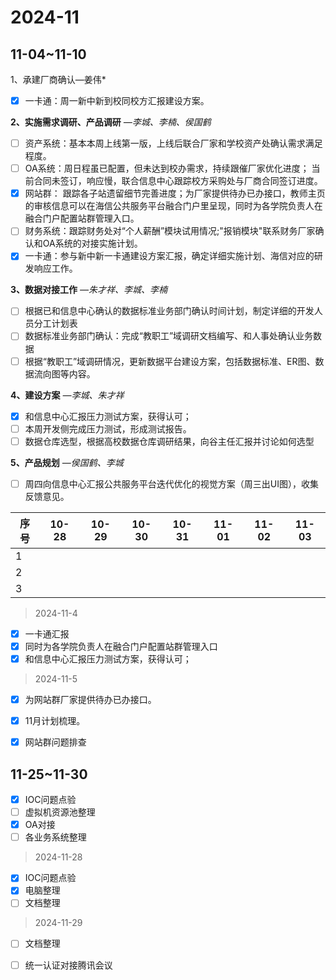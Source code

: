 # 2024-11

## 11-04~11-10

1、承建厂商确认—姜伟*

- [x] 一卡通：周一新中新到校同校方汇报建设方案。

**2、实施需求调研、产品调研** *—李城、李楠、侯国鹤*

- [ ] 资产系统：基本本周上线第一版，上线后联合厂家和学校资产处确认需求满足程度。
- [ ] OA系统：周日程虽已配置，但未达到校办需求，持续跟催厂家优化进度； 当前合同未签订，响应慢，联合信息中心跟踪校方采购处与厂商合同签订进度。
- [x] 网站群： 跟踪各子站遗留细节完善进度；为厂家提供待办已办接口，教师主页的审核信息可以在海信公共服务平台融合门户里呈现，同时为各学院负责人在融合门户配置站群管理入口。
- [ ] 财务系统：跟踪财务处对“个人薪酬”模块试用情况;"报销模块"联系财务厂家确认和OA系统的对接实施计划。
- [x] 一卡通：参与新中新一卡通建设方案汇报，确定详细实施计划、海信对应的研发响应工作。

**3、数据对接工作** *—朱才祥、李城、李楠*

- [ ] 根据已和信息中心确认的数据标准业务部门确认时间计划，制定详细的开发人员分工计划表
- [ ]  数据标准业务部门确认：完成“教职工”域调研文档编写、和人事处确认业务数据
- [ ]  根据“教职工”域调研情况，更新数据平台建设方案，包括数据标准、ER图、数据流向图等内容。

**4、建设方案** *—李城、朱才祥*

- [x] 和信息中心汇报压力测试方案，获得认可；
- [ ] 本周开发侧完成压力测试，形成测试报告。
- [ ] 数据仓库选型，根据高校数据仓库调研结果，向谷主任汇报并讨论如何选型

**5、产品规划** *—侯国鹤、李城*

- [ ] 周四向信息中心汇报公共服务平台迭代优化的视觉方案（周三出UI图），收集反馈意见。

| 序号 | 10-28 | 10-29 | 10-30 | 10-31 | 11-01 | 11-02 | 11-03 |
| ---- | ----- | ----- | ----- | ----- | ----- | ----- | ----- |
| 1    |       |       |       |       |       |       |       |
| 2    |       |       |       |       |       |       |       |
| 3    |       |       |       |       |       |       |       |

> 2024-11-4

- [x] 一卡通汇报
- [x] 同时为各学院负责人在融合门户配置站群管理入口
- [x] 和信息中心汇报压力测试方案，获得认可；

> 2024-11-5

- [x] 为网站群厂家提供待办已办接口。
- [x] 11月计划梳理。
- [x] 网站群问题排查



## 11-25~11-30

- [x] IOC问题点验
- [ ] 虚拟机资源池整理
- [x] OA对接
- [ ] 各业务系统整理

> 2024-11-28

- [x] IOC问题点验 
- [x] 电脑整理
- [ ] 文档整理
  
> 2024-11-29
- [ ] 文档整理
- [ ] 统一认证对接腾讯会议




